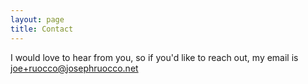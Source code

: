 ```yaml
---
layout: page
title: Contact
---
```


I would love to hear from you, so if you'd like to reach out, my email is joe+ruocco@josephruocco.net 
